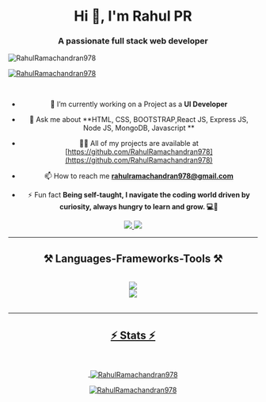 <h1 align="center">Hi 👋, I'm Rahul PR</h1>
<h3 align="center">A passionate full stack web developer</h3>

<p align="left"> <img src="https://komarev.com/ghpvc/?username=RahulRamachandran978&label=Profile%20views&color=0e75b6&style=flat" alt="RahulRamachandran978" /> </p>

<p align="left"> <a href="https://github.com/ryo-ma/github-profile-trophy"><img src="https://github-profile-trophy.vercel.app/?username=RahulRamachandran978" alt="RahulRamachandran978" /></a> </p>

<div align="center">

<br/>
  
- 🔭 I’m currently working on  a Project as a **UI Developer**

- 💬 Ask me about **HTML, CSS, BOOTSTRAP,React JS, Express JS, Node JS, MongoDB, Javascript **

-  👨‍💻 All of my projects are available at [https://github.com/RahulRamachandran978](https://github.com/RahulRamachandran978)

-  📫 How to reach me **rahulramachandran978@gmail.com**

-  ⚡ Fun fact **Being self-taught, I navigate the coding world driven by curiosity, always hungry to learn and grow. 💻🌱**

 </div>

 <div align="center"> 
  <a href="rahulramachandran978@gmail.com">
    <img src="https://img.shields.io/badge/Gmail-333333?style=for-the-badge&logo=gmail&logoColor=red" />
  </a>
  <a href="https://www.linkedin.com/in/rahul-ramachandran-ba8486270/" target="_blank">
    <img src="https://img.shields.io/badge/LinkedIn-0077B5?style=for-the-badge&logo=linkedin&logoColor=white" target="_blank" />
  </a>
</div>

 <hr/>
 
<h2 align="center">⚒️ Languages-Frameworks-Tools ⚒️</h2>
<br/>
<div align="center">
    <a href = "https://skillsicons.dev">
    <img src="https://skillicons.dev/icons?i=nodejs,javascript,express,firebase,mongodb,postgresql" /><br>
    <img src="https://skillicons.dev/icons?i=react,bootstrap,html,css,vscode,github,figma,tailwind,git" />
</div>

<br/>
<hr/>

<h2 align="center">⚡ Stats ⚡</h2>
<br>
<div align=center>
  

<p>&nbsp;<img align="center" src="https://github-readme-stats.vercel.app/api?username=RahulRamachandran978&show_icons=true&locale=en" alt="RahulRamachandran978" /></p>

<p><img align="center" src="https://github-readme-streak-stats.herokuapp.com/?user=RahulRamachandran978&" alt="RahulRamachandran978" /></p>

</div>
<br/><br/>

